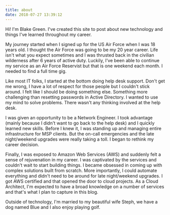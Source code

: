 ```yaml
---
title: about
date: 2018-07-27 13:39:12
---
```


Hi! I'm Blake Green. I've created this site to post about new technology and things I've learned throughout my career.

My journey started when I signed up for the US Air Force when I was 18 years old. I thought the Air Force was going to be my 20 year career. Life isn't what you expect sometimes and I was thrusted back in the civilian wilderness after 6 years of active duty. Luckily, I've been able to continue my service as an Air Force Reservist but that is one weekend each month. I needed to find a full time gig.

Like most IT folks, I started at the bottom doing help desk support. Don't get me wrong, I have a lot of respect for those people but I couldn't stick around. I felt like I should be doing something else. Something more challenging than resetting passwords in Active Directory. I wanted to use my mind to solve problems. There wasn't any thinking involved at the help desk.

I was given an opportunity to be a Network Engineer. I took advantage (mainly because I didn't want to go back to the help desk) and I quickly learned new skills. Before I knew it, I was standing up and managing entire infrastructure for MSP clients. But the on-call emergencies and the late night/weekend upgrades were really taking a toll. I began to rethink my career decision. 

Finally, I was exposed to Amazon Web Services (AWS) and suddenly felt a sense of rejuvenation in my career. I was captivated by the services and couldn't wait to start building things. I became obsessed in coming up with complex solutions built from scratch. More importantly, I could automate everything and didn't need to be around for late night/weekend upgrades. I got AWS certified and that opened the door to cloud projects. As a Cloud Architect, I'm expected to have a broad knowledge on a number of services and that's what I plan to capture in this blog.

Outside of technology, I'm married to my beautiful wife Steph, we have a dog named Blue and I also enjoy playing golf.